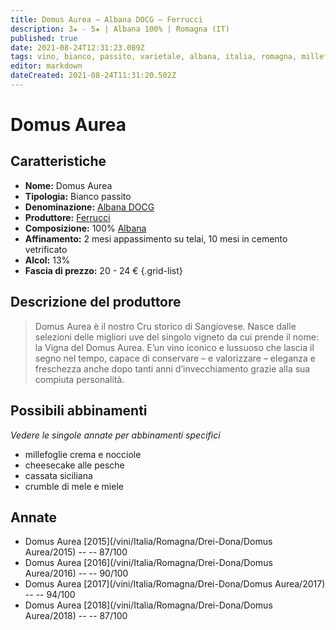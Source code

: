 ```yaml
---
title: Domus Aurea – Albana DOCG – Ferrucci
description: 3★ - 5★ | Albana 100% | Romagna (IT)
published: true
date: 2021-08-24T12:31:23.089Z
tags: vino, bianco, passito, varietale, albana, italia, romagna, millefoglie crema e nocciole, cheesecake alle pesche, cassata siciliana, crumble di mele e miele, 30 - 34 €, 5 stelle
editor: markdown
dateCreated: 2021-08-24T11:31:20.502Z
---
```


# Domus Aurea

## Caratteristiche
- **Nome:** Domus Aurea
- **Tipologia:** Bianco passito
- **Denominazione:** [Albana DOCG](/denominazioni/Italia/Romagna/DOCG/Albana)
- **Produttore:** [Ferrucci](/produttori/Italia/Romagna/Ferrucci) 
- **Composizione:** 100% [Albana](/vitigni/Italia/bacca-bianca/albana)
- **Affinamento:** 2 mesi appassimento su telai, 10 mesi in cemento vetrificato
- **Alcol:** 13%
- **Fascia di prezzo:** 20 - 24 €
{.grid-list}

## Descrizione del produttore

> Domus Aurea è il nostro Cru storico di Sangiovese. Nasce dalle selezioni delle migliori uve del singolo vigneto da cui prende il nome: la Vigna del Domus Aurea. E’un vino iconico e lussuoso che lascia il segno nel tempo, capace di conservare – e valorizzare – eleganza e freschezza anche dopo tanti anni d’invecchiamento grazie alla sua compiuta personalità.

## Possibili abbinamenti
*Vedere le singole annate per abbinamenti specifici*

- millefoglie crema e nocciole
- cheesecake alle pesche
- cassata siciliana
- crumble di mele e miele

## Annate
- Domus Aurea [2015](/vini/Italia/Romagna/Drei-Dona/Domus Aurea/2015) -- <span class="star-3"></span> -- 87/100
- Domus Aurea [2016](/vini/Italia/Romagna/Drei-Dona/Domus Aurea/2016) -- <span class="star-4"></span> -- 90/100
- Domus Aurea [2017](/vini/Italia/Romagna/Drei-Dona/Domus Aurea/2017) -- <span class="star-5"></span> -- 94/100
- Domus Aurea [2018](/vini/Italia/Romagna/Drei-Dona/Domus Aurea/2018) -- <span class="star-3"></span> -- 87/100 